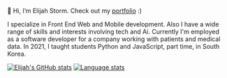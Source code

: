 👋 Hi, I’m Elijah Storm. Check out my [portfolio](https://elijahstorm.github.io/) :)

I specialize in Front End Web and Mobile development. Also I have a wide range of skills and interests involving tech and Ai. Currently I'm employed as a software developer for a company working with patients and medical data. In 2021, I taught students Python and JavaScript, part time, in South Korea.

[![Elijah's GitHub stats](https://github-readme-stats-eight-pearl.vercel.app/api?username=elijahstorm&theme=algolia)](https://github.com/anuraghazra/github-readme-stats)
[![Language stats](https://github-readme-stats-eight-pearl.vercel.app/api/top-langs/?username=elijahstorm&theme=algolia&hide=html,JavaScript,SCSS,CSS,Less&langs_count=3)](https://github.com/anuraghazra/github-readme-stats)
